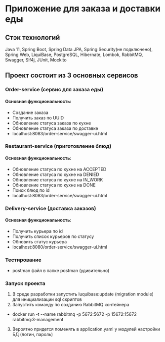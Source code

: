 # Приложение для заказа и доставки еды
## Стэк технологий
Java 11, Spring Boot, Spring Data JPA, Spring Security(не подключено), Spring Web, LiquiBase, PostgreSQL, Hibernate, 
Lombok, RabbitMQ, Swagger, Slf4j, JUnit, Mockito
## Проект состоит из 3 основных сервисов
### Order-service (сервис для заказа еды)
#### Основная функциональность:
- Создание заказа
- Получить заказ по UUID
- Обновление статуса заказа по кухне
- Обновление статуса заказа по доставке
- localhost:8083/order-service/swagger-ui.html
### Restaurant-service (приготовление блюд)
#### Основная функциональность:
- Обновление статуса по кухне на ACCEPTED
- Обновление статуса по кухне на DENIED
- Обновление статуса по кухне на IN_WORK
- Обновление статуса по кухне на DONE
- Поиск блюд по id
- localhost:8083/order-service/swagger-ui.html
### Delivery-service (доставка заказов)
#### Основная функциональность:
- Получить курьера по id
- Получить список курьеров по статусу
- Обновить статус курьера
- localhost:8080/order-service/swagger-ui.html
### Тестирование
- postman файл в папке postman (удивительно)
### Запуск проекта
1. В среде разработки запустить luquibase:update (migration module) для инициализации sql скриптов
2. Запустить команду по созданию RabbitMQ контейнера 
- docker run -t  --name rabbitmq -p 5672:5672 -p 15672:15672 rabbitmq:3-management
3. Вероятно придется поменять в application.yaml у модулей настройки БД (логин, пароль)

